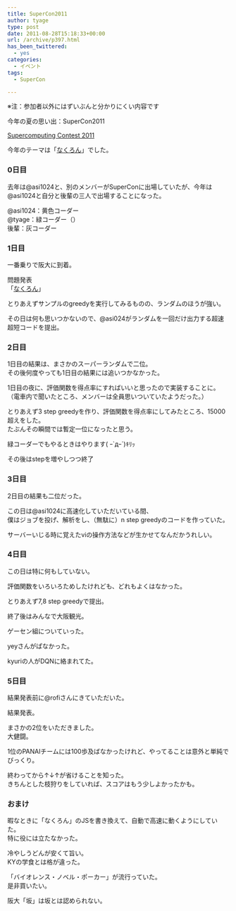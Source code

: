 ```yaml
---
title: SuperCon2011
author: tyage
type: post
date: 2011-08-28T15:18:33+00:00
url: /archive/p397.html
has_been_twittered:
  - yes
categories:
  - イベント
tags:
  - SuperCon

---
```

<p>※注：参加者以外にはずいぶんと分かりにくい内容です</p>
<p>今年の夏の思い出：SuperCon2011</p>
<p><a href="http://www.gsic.titech.ac.jp/supercon/main/attwiki/index.php?Supercomputing%20Contest%202011">Supercomputing Contest 2011</a></p>
<p>今年のテーマは「<a href="https://www.cp.cmc.osaka-u.ac.jp/supercon/naklon.html">なくろん</a>」でした。</p>
<h3>0日目</h3>
<p>去年は@asi1024と、別のメンバーがSuperConに出場していたが、今年は@asi1024と自分と後輩の三人で出場することになった。</p>
<p>@asi1024：黄色コーダー<br />
@tyage：緑コーダー（）<br />
後輩：灰コーダー</p>
<h3>1日目</h3>
<p>一番乗りで阪大に到着。</p>
<p>問題発表<br />
「<a href="https://www.cp.cmc.osaka-u.ac.jp/supercon/naklon.html">なくろん</a>」</p>
<p>とりあえずサンプルのgreedyを実行してみるものの、ランダムのほうが強い。</p>
<p>その日は何も思いつかないので、@asi024がランダムを一回だけ出力する超速超短コードを提出。</p>
<h3>2日目</h3>
<p>1日目の結果は、まさかのスーパーランダムで二位。<br />
その後何度やっても1日目の結果には追いつかなかった。</p>
<p>1日目の夜に、評価関数を得点率にすればいいと思ったので実装することに。<br />
（電車内で聞いたところ、メンバーは全員思いついていたようだった。）</p>
<p>とりあえず3 step greedyを作り、評価関数を得点率にしてみたところ、15000超えをした。<br />
たぶんその瞬間では暫定一位になったと思う。</p>
<p>緑コーダーでもやるときはやります( ｰ`дｰ´)ｷﾘｯ</p>
<p>その後はstepを増やしつつ終了</p>
<h3>3日目</h3>
<p>2日目の結果も二位だった。</p>
<p>この日は@asi1024に高速化していただいている間、<br />
僕はジョブを投げ、解析をし、（無駄に）n step greedyのコードを作っていた。</p>
<p>サーバーいじる時に覚えたviの操作方法などが生かせてなんだかうれしい。</p>
<h3>4日目</h3>
<p>この日は特に何もしていない。</p>
<p>評価関数をいろいろためしたけれども、どれもよくはなかった。</p>
<p>とりあえず7,8 step greedyで提出。</p>
<p>終了後はみんなで大阪観光。</p>
<p>ゲーセン組についていった。</p>
<p>yeyさんがぱなかった。</p>
<p>kyuriの人がDQNに絡まれてた。</p>
<h3>5日目</h3>
<p>結果発表前に@rofiさんにきていただいた。</p>
<p>結果発表。</p>
<p>まさかの2位をいただきました。<br />
大健闘。</p>
<p>1位のPANAIチームには100歩及ばなかったけれど、やってることは意外と単純でびっくり。</p>
<p>終わってから↑↓↑が省けることを知った。<br />
きちんとした枝狩りをしていれば、スコアはもう少しよかったかも。</p>
<h3>おまけ</h3>
<p>暇なときに「なくろん」のJSを書き換えて、自動で高速に動くようにしていた。<br />
特に役には立たなかった。</p>
<p>冷やしうどんが安くて旨い。<br />
KYの学食とは格が違った。</p>
<p>「バイオレンス・ノベル・ポーカー」が流行っていた。<br />
是非買いたい。</p>
<p>阪大「坂」は坂とは認められない。</p>
